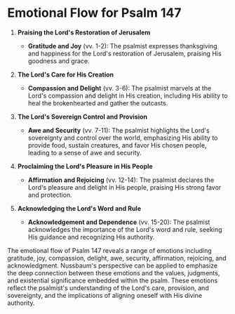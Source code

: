 # Emotional Flow for Psalm 147

1. **Praising the Lord's Restoration of Jerusalem**
   - **Gratitude and Joy** (vv. 1-2): The psalmist expresses thanksgiving and happiness for the Lord's restoration of Jerusalem, praising His goodness and grace.

2. **The Lord's Care for His Creation**
   - **Compassion and Delight** (vv. 3-6): The psalmist marvels at the Lord's compassion and delight in His creation, including His ability to heal the brokenhearted and gather the outcasts.

3. **The Lord's Sovereign Control and Provision**
   - **Awe and Security** (vv. 7-11): The psalmist highlights the Lord's sovereignty and control over the world, emphasizing His ability to provide food, sustain creatures, and favor His chosen people, leading to a sense of awe and security.

4. **Proclaiming the Lord's Pleasure in His People**
   - **Affirmation and Rejoicing** (vv. 12-14): The psalmist declares the Lord's pleasure and delight in His people, praising His strong favor and protection.

5. **Acknowledging the Lord's Word and Rule**
   - **Acknowledgement and Dependence** (vv. 15-20): The psalmist acknowledges the importance of the Lord's word and rule, seeking His guidance and recognizing His authority.

The emotional flow of Psalm 147 reveals a range of emotions including gratitude, joy, compassion, delight, awe, security, affirmation, rejoicing, and acknowledgment. Nussbaum's perspective can be applied to emphasize the deep connection between these emotions and the values, judgments, and existential significance embedded within the psalm. These emotions reflect the psalmist's understanding of the Lord's care, provision, and sovereignty, and the implications of aligning oneself with His divine authority.
